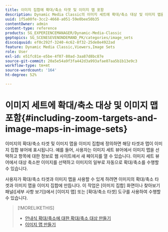 ```yaml
---
title: 이미지 집합에 확대/축소 타겟 및 이미지 맵 포함
description: Dynamic Media Classic의 이미지 세트에 확대/축소 대상 및 이미지 맵을 포함하는 방법을 알아봅니다.
uuid: 1f5a00fe-3cc2-4668-a051-59e0bee50b35
contentOwner: admin
content-type: reference
products: SG_EXPERIENCEMANAGER/Dynamic-Media-Classic
geptopics: SG_SCENESEVENONDEMAND_PK/categories/image_sets
discoiquuid: ef0c292f-3240-4c62-8f32-25de8e4922ad
feature: Dynamic Media Classic,Viewers,Image Sets
role: User
exl-id: e51fc81e-e5be-4f07-80ad-3aa87d8bc87e
source-git-commit: 20a5e54a9f3fa442d3a993afae07aa5b1b13e9c3
workflow-type: tm+mt
source-wordcount: '164'
ht-degree: 52%

---
```


# 이미지 세트에 확대/축소 대상 및 이미지 맵 포함{#including-zoom-targets-and-image-maps-in-image-sets}

이미지의 확대/축소 타겟 및 이미지 맵을 이미지 집합에 정의하면 해당 타겟과 맵이 이미지 집합 뷰어에 표시됩니다. 예를 들어, 사용자는 이미지 세트 뷰어에서 이미지 맵을 선택하고 항목에 대한 정보로 웹 사이트에서 새 페이지를 열 수 있습니다. 이미지 세트 뷰어에서 대상 축소판 이미지를 선택하고 이미지의 일부로 자동으로 확대/축소를 수행할 수 있습니다.

사용자가 확대/축소 타겟과 이미지 맵을 사용할 수 있게 하려면 이미지의 확대/축소 타겟과 이미지 맵을 이미지 집합에 만듭니다. 이 작업은 [이미지 집합] 화면이나 찾아보기 패널([세부 사항 보기])에서 [이미지 맵] 또는 [확대/축소 타겟] 도구를 사용하여 수행할 수 있습니다.

>[!MORELIKETHIS]
>
>* [안내식 확대/축소에 대한 확대/축소 대상 만들기](creating-zoom-targets-guided-zoom.md#creating_zoom_targets_for_guided_zoom)
>* [이미지 맵 만들기](creating-image-maps.md#creating_image_maps)

